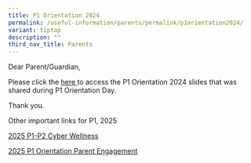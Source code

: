 ```yaml
---
title: P1 Orientation 2024
permalink: /useful-information/parents/permalink/p1orientation2024/
variant: tiptap
description: ""
third_nav_title: Parents
---
```

<p>Dear Parent/Guardian,</p>
<p>Please click the <a href="https://drive.google.com/file/d/1u7MKf_IlV_BLtQXHoyhMTbqKX-k7f0XS/view?usp=drive_link" rel="noopener nofollow" target="_blank">here </a>to
access the P1 Orientation 2024 slides that was shared during P1 Orientation
Day.</p>
<p>Thank you.</p>
<p>Other important links for P1, 2025</p>
<p><a href="https://drive.google.com/file/d/1i6JHXzYElvZkIS2i-1H2YiCNPuT29I-p/view?usp=drive_link" rel="noopener nofollow" target="_blank">2025 P1-P2 Cyber Wellness</a>
</p>
<p><a href="https://drive.google.com/file/d/13ABjC9RU8zRjkyiVYpuVvoxPaJzNLLgh/view?usp=drive_link" rel="noopener nofollow" target="_blank">2025 P1 Orientation Parent Engagement</a>
</p>